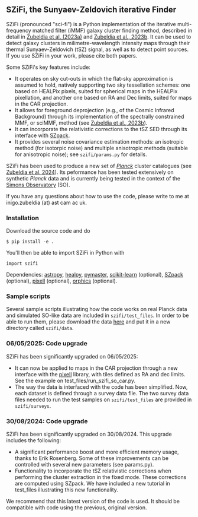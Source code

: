 ## SZiFi, the Sunyaev-Zeldovich iterative Finder

SZiFi (pronounced "sci-fi") is a Python implementation of the iterative multi-frequency matched filter (iMMF) galaxy cluster finding method, described in detail in [Zubeldia et al. (2023a)](https://ui.adsabs.harvard.edu/abs/2023MNRAS.522.4766Z/abstract) and [Zubeldia et al., 2023b](https://ui.adsabs.harvard.edu/abs/2023MNRAS.522.5123Z/abstract). It can be used to detect galaxy clusters in milimetre-wavelength intensity maps through their thermal Sunyaev-Zeldovich (tSZ) signal, as well as to detect point sources. If you use SZiFi in your work, please cite both papers.

Some SZiFi's key features include:

- It operates on sky cut-outs in which the flat-sky approximation is assumed to hold, natively supporting two sky tessellation schemes: one based on HEALPix pixels, suited for spherical maps in the HEALPix pixellation, and another one based on RA and Dec limits, suited for maps in the CAR projection.
- It allows for foreground deprojection (e.g., of the Cosmic Infrared Background) through its implementation of the spectrally constrained MMF, or sciMMF, method (see [Zubeldia et al., 2023b](https://ui.adsabs.harvard.edu/abs/2023MNRAS.522.5123Z/abstract)).
- It can incorporate the relativistic corrections to the tSZ SED through its interface with [SZpack](https://github.com/CMBSPEC/SZpack).
- It provides several noise covariance estimation methods: an isotropic method (for isotorpic noise) and multiple anisotropic methods (suitable for anisotropic noise); see `szifi/params.py` for details.

SZiFi has been used to produce a new set of [*Planck*](https://pla.esac.esa.int/#home) cluster catalogues (see [Zubeldia et al. 2024](https://ui.adsabs.harvard.edu/abs/2025MNRAS.tmp..470Z/abstract)). Its peformance has been tested extensively on synthetic *Planck* data and is currently being tested in the context of the [Simons Observatory](https://simonsobservatory.org) (SO).

If you have any questions about how to use the code, please write to me at inigo.zubeldia (at) ast cam ac uk.

### Installation

Download the source code and do 
```
$ pip install -e .
```
You'll then be able to import SZiFi in Python with
```
import szifi
```
Dependencies: [astropy](https://www.astropy.org), [healpy](https://healpy.readthedocs.io/en/latest/), [pymaster](https://namaster.readthedocs.io), [scikit-learn](https://scikit-learn.org/stable/) (optional), [SZpack](https://github.com/CMBSPEC/SZpack) (optional), [pixell](https://github.com/simonsobs/pixell/tree/master) (optional), [orphics](https://github.com/msyriac/orphics) (optional).

### Sample scripts

Several sample scripts illustrating how the code works on real Planck data and simulated SO-like data are included in `szifi/test_files`. In order to be able to run them, please download the data [here](https://drive.google.com/drive/folders/1_O48SQ5aPTaW32MAzBF6SEX7HyPvRoXM?usp=sharing) and put it in a new directory called `szifi/data`.

### 06/05/2025: Code upgrade

SZiFi has been significantly upgraded on 06/05/2025:

- It can now be applied to maps in the CAR projection through a new interface with the [pixell](https://github.com/simonsobs/pixell/tree/master) library, with tiles defined as RA and dec limits. See the example on test_files/run_szifi_so_car.py.
- The way the data is interfaced with the code has been simplified. Now, each dataset is defined through a survey data file. The two survey data files needed to run the test samples on `szifi/test_files` are provided in `szifi/surveys`.

### 30/08/2024: Code upgrade

SZiFi has been significantly upgraded on 30/08/2024. This upgrade includes the following:

- A significant performance boost and more efficient memory usage, thanks to Erik Rosenberg. Some of these improvements can be controlled with several new parameters (see params.py).
- Functionality to incorporate the tSZ relativistic corrections when performing the cluster extraction in the fixed mode. These corrections are computed using SZpack. We have included a new tutorial in test_files illustrating this new functionality.

We recommend that this latest version of the code is used. It should be compatible with code using the previous, original version.


